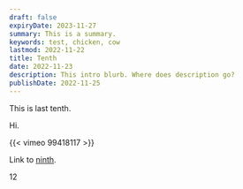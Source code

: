 ```yaml
---
draft: false
expiryDate: 2023-11-27
summary: This is a summary.
keywords: test, chicken, cow
lastmod: 2022-11-22
title: Tenth
date: 2022-11-23
description: This intro blurb. Where does description go?
publishDate: 2022-11-25
---
```

This is last tenth.

Hi.

{{< vimeo 99418117 >}}

Link to [ninth](../ninth).


12
